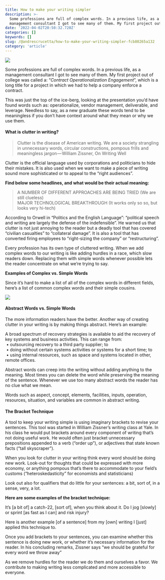 ```yaml
---
title: How to make your writing simpler
description: >-
  Some professions are full of complex words. In a previous life, as a
  management consultant I got to see many of them. My first project out…
date: '2022-04-02T20:50:32.720Z'
categories: []
keywords: []
slug: /@andrescrucetta/how-to-make-your-writing-simpler-fcb80265a132
category: 'article'
---
```


![](/Users/andrescrucettanieto/Documents/GitHub/markdown-converter/posts/md_1672369357164/img/0__sMSlEN__GfLhh9s9M.jpg)

Some professions are full of complex words. In a previous life, as a management consultant I got to see many of them. My first project out of college was called a: “_Contract Operationalization Engagement_”, which is a long title for a project in which we had to help a company enforce a contract.

This was just the top of the ice-berg, looking at the presentation you’d have found words such as: operationalize, vendor management, deliverable, and leverage. Needless to say, as a new graduate these words tend to be meaningless if you don’t have context around what they mean or why we use them.

#### What is clutter in writing?

> Clutter is the disease of American writing. We are a society strangling in unnecessary words, circular constructions, pompous frills and meaningless jargon — William Zissner, On Writing Well

Clutter is the official language used by corporations and politicians to hide their mistakes. It is also used when we want to make a piece of writing sound more sophisticated or to appeal to the “right audiences”.

**Find below some headlines, and what would be their actual meaning:**

> A NUMBER OF DIFFERENT APPROACHES ARE BEING TRIED (We are still clueless)  
> MAJOR TECHNOLOGICAL BREAKTHROUGH (It works only so so, but looks very hi-tech)

According to Orwell in “Politics and the English Language”: “political speech and writing are largely the defense of the indefensible”. He warned us that clutter is not just annoying to the reader but a deadly tool that has covered “civilian casualties” to “collateral damage”. It is also a tool that has converted firing employees to “right-sizing the company” or “restructuring”.

Every profession has its own type of cluttered writing. When we add complex words to our writing is like adding hurdles in a race, which slow readers down. Replacing them with simple words whenever possible lets the reader concentrate on what we’re trying to say.

**Examples of Complex vs. Simple Words**

Since it’s hard to make a list of all of the complex words in different fields, here’s a list of common complex words and their simple cousins.

![](/Users/andrescrucettanieto/Documents/GitHub/markdown-converter/posts/md_1672369357164/img/1____Fzt24lSaMoC__gvgVwUWdA.png)

#### Abstract Words vs. Simple Words

The more information readers have the better. Another way of creating clutter in your writing is by making things abstract. Here’s an example:

A broad spectrum of recovery strategies is available to aid the recovery of key systems and business activities. This can range from:  
 • outsourcing recovery to a third party supplier; to  
 • doing without certain systems activities or systems for a short time; to  
 • using internal resources, such as space and systems located in other, remote offices.

Abstract words can creep into the writing without adding anything to the meaning. Most times you can delete the word while preserving the meaning of the sentence. Whenever we use too many abstract words the reader has no clue what we mean.

Words such as aspect, concept, elements, facilities, inputs, operation, resources, situation, and variables are common in abstract writing.

#### The Bracket Technique

A tool to keep your writing simple is using imaginary brackets to revise your sentences. This tool was started in William Zissner’s writing class at Yale. In his class he would put brackets around every component of writing that’s not doing useful work. He would often just bracket unnecessary prepositions appended to a verb (“order up”), or adjectives that state known facts (“tall skyscraper”).

When you look for clutter in your writing think every word should be doing new work. Look-out for thoughts that could be expressed with more economy, or anything pompous that’s there to accommodate to your field’s customs (“heteroskedasticity” for economists and statisticians)

Look out also for qualifiers that do little for your sentences: a bit, sort of, in a sense, very, a lot.

**Here are some examples of the bracket technique:**

It’s \[a bit of\] a catch-22, \[sort of\], when you think about it. Do I jog \[slowly\] or sprint \[as fast as I can\] and risk injury?

Here is another example \[of a sentence\] from my \[own\] writing I \[just\] applied this technique to.

Once you add brackets to your sentences, you can examine whether this sentence is doing new work, or whether it’s necessary information for the reader. In his concluding remarks, Zissner says “we should be grateful for every word we throw away”

As we remove hurdles for the reader we do them and ourselves a favor. We contribute to making writing less complicated and more accessible to everyone.